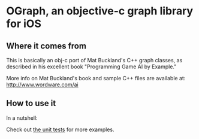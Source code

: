 OGraph, an objective-c graph library for iOS
============================================

Where it comes from
-------------------
This is basically an obj-c port of Mat Buckland's C++ graph classes, as
described in his excellent book "Programming Game AI by Example."

More info on Mat Buckland's book and sample C++ files are available at: 
http://www.wordware.com/ai

How to use it
-------------
In a nutshell:


Check out [the unit tests](https://github.com/mcglincy/OGraph/blob/master/OGraphTests/OGraphTests.m) for more examples.

